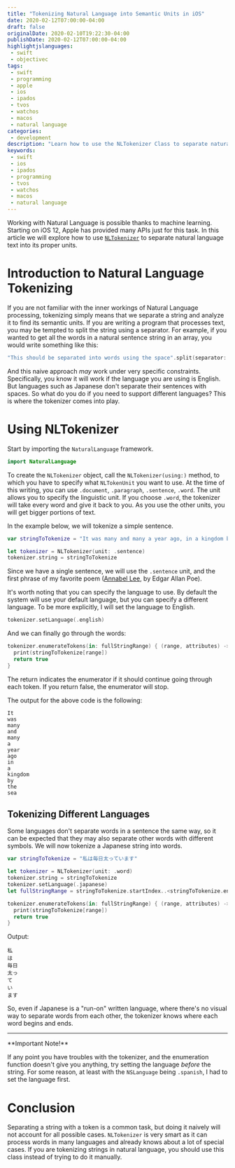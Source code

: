 ```yaml
---
title: "Tokenizing Natural Language into Semantic Units in iOS"
date: 2020-02-12T07:00:00-04:00
draft: false
originalDate: 2020-02-10T19:22:30-04:00
publishDate: 2020-02-12T07:00:00-04:00
highlightjslanguages:
 - swift
 - objectivec
tags:
 - swift
 - programming
 - apple
 - ios
 - ipados
 - tvos
 - watchos
 - macos
 - natural language
categories:
 - development
description: "Learn how to use the NLTokenizer Class to separate natural language strings into components."
keywords:
 - swift
 - ios
 - ipados
 - programming
 - tvos
 - watchos
 - macos
 - natural language
---
```


Working with Natural Language is possible thanks to machine learning. Starting on iOS 12, Apple has provided many APIs just for this task. In this article we will explore how to use [`NLTokenizer`](https://developer.apple.com/documentation/naturallanguage/nltokenizer) to separate natural language text into its proper units.

# Introduction to Natural Language Tokenizing

If you are not familiar with the inner workings of Natural Language processing, tokenizing simply means that we separate a string and analyze it to find its semantic units. If you are writing a program that processes text, you may be tempted to split the string using a separator. For example, if you wanted to get all the words in a natural sentence string in an array, you would write something like this:

```swift
"This should be separated into words using the space".split(separator: " ")
```

And this naive approach *may* work under very specific constraints. Specifically, you know it will work if the language you are using is English. But languages such as Japanese don't separate their sentences with spaces. So what do you do if you need to support different languages? This is where the tokenizer comes into play.

# Using NLTokenizer

Start by importing the `NaturalLanguage` framework.

```Swift
import NaturalLanguage
```

To create the `NLTokenizer` object, call the `NLTokenizer(using:)` method, to which you have to specify what `NLTokenUnit` you want to use. At the time of this writing, you can use `.document`, `.paragraph`, `.sentence`, `.word`. The unit allows you to specify the linguistic unit. If you choose `.word`, the tokenizer will take every word and give it back to you. As you use the other units, you will get bigger portions of text.

In the example below, we will tokenize a simple sentence.

```swift
var stringToTokenize = "It was many and many a year ago, in a kingdom by the sea."

let tokenizer = NLTokenizer(unit: .sentence)
tokenizer.string = stringToTokenize
```

Since we have a single sentence, we will use the `.sentence` unit, and the first phrase of my favorite poem ([Annabel Lee](https://en.wikipedia.org/wiki/Annabel_Lee), by Edgar Allan Poe).

It's worth noting that you can specify the language to use. By default the system will use your default language, but you can specify a different language. To be more explicitly, I will set the language to English.

```swift
tokenizer.setLanguage(.english)
```

And we can finally go through the words:

```swift
tokenizer.enumerateTokens(in: fullStringRange) { (range, attributes) -> Bool in
  print(stringToTokenize[range])
  return true
}
```

The return indicates the enumerator if it should continue going through each token. If you return false, the enumerator will stop.

The output for the above code is the following:

```
It
was
many
and
many
a
year
ago
in
a
kingdom
by
the
sea
```

## Tokenizing Different Languages

Some languages don't separate words in a sentence the same way, so it can be expected that they may also separate other words with different symbols. We will now tokenize a Japanese string into words.

```swift
var stringToTokenize = "私は毎日太っています"

let tokenizer = NLTokenizer(unit: .word)
tokenizer.string = stringToTokenize
tokenizer.setLanguage(.japanese)
let fullStringRange = stringToTokenize.startIndex..<stringToTokenize.endIndex

tokenizer.enumerateTokens(in: fullStringRange) { (range, attributes) -> Bool in
  print(stringToTokenize[range])
  return true
}
```

Output:

```
私
は
毎日
太っ
て
い
ます
```

So, even if Japanese is a "run-on" written language, where there's no visual way to separate words from each other, the tokenizer knows where each word begins and ends.

<hr>
**Important Note!**

If any point you have troubles with the tokenizer, and the enumeration function doesn't give you anything, try setting the language *before* the string. For some reason, at least with the `NSLanguage` being `.spanish`, I had to set the language first.
</hr>

# Conclusion

Separating a string with a token is a common task, but doing it naively will not account for all possible cases. `NLTokenizer` is very smart as it can process words in many languages and already knows about a lot of special cases. If you are tokenizing strings in natural language, you should use this class instead of trying to do it manually.

